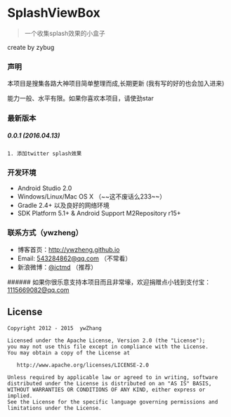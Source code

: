 SplashViewBox
===========================
> 一个收集splash效果的小盒子

create by zybug

### 声明

本项目是搜集各路大神项目简单整理而成,长期更新
(我有写的好的也会加入进来)


能力一般、水平有限。如果你喜欢本项目，请使劲star

### 最新版本

##### 0.0.1 (2016.04.13)

	1. 添加twitter splash效果


### 开发环境

+ Android Studio 2.0
+ Windows/Linux/Mac OS X （\~\~这不废话么233\~\~）
+ Gradle 2.4+ 以及良好的网络环境
+ SDK Platform 5.1+ & Android Support M2Repository r15+

### 联系方式（ywzheng）

+ 博客首页：http://ywzheng.github.io
+ Email: 543284862@qq.com （不常看）
+ 新浪微博：[@ictmd][1] （推荐）


 \#\##### 如果你很乐意支持本项目而且非常壕，欢迎捐赠点小钱到支付宝： 1115669082@qq.com

## License

	Copyright 2012 - 2015  ywZhang
	
	Licensed under the Apache License, Version 2.0 (the "License");
	you may not use this file except in compliance with the License.
	You may obtain a copy of the License at
	
	   http://www.apache.org/licenses/LICENSE-2.0
	
	Unless required by applicable law or agreed to in writing, software
	distributed under the License is distributed on an "AS IS" BASIS,
	WITHOUT WARRANTIES OR CONDITIONS OF ANY KIND, either express or implied.
	See the License for the specific language governing permissions and
	limitations under the License.

[1]:	http://weibo.com/youngvs